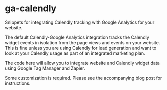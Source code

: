 # ga-calendly
Snippets for integrating Calendly tracking with Google Analytics for your website.

The default Calendly-Google Analytics integration tracks the Calendly widget events in isolation from the page views and events on your website. This is fine unless you are using Calendly for lead generation and want to look at your Calendly usage as part of an integrated marketing plan.

The code here will allow you to integrate website and Calendly widget data using Google Tag Manager and Zapier.

Some customization is required. Please see the accompanying blog post for instructions.
